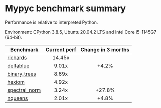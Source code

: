 # Mypyc benchmark summary

Performance is relative to interpreted Python.

Environment: CPython 3.8.5, Ubuntu 20.04.2 LTS and Intel Core i5-1145G7 (64-bit).

| Benchmark | Current perf | Change in 3 months |
| --- | :---: | :---: |
| [richards](benchmarks/richards.md) | 14.45x |  |
| [deltablue](benchmarks/deltablue.md) | 9.01x | +4.2% |
| [binary_trees](benchmarks/binary_trees.md) | 8.69x |  |
| [hexiom](benchmarks/hexiom.md) | 4.92x |  |
| [spectral_norm](benchmarks/spectral_norm.md) | 3.24x | +27.8% |
| [nqueens](benchmarks/nqueens.md) | 2.01x | +4.8% |
